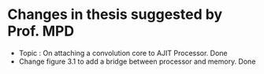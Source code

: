 # Changes in thesis suggested by Prof. MPD

- Topic : On attaching a convolution core to AJIT Processor. Done
- Change figure 3.1 to add a bridge between processor and memory. Done
